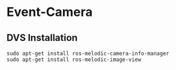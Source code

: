 # Event-Camera

## DVS Installation
```
sudo apt-get install ros-melodic-camera-info-manager
sudo apt-get install ros-melodic-image-view
```
